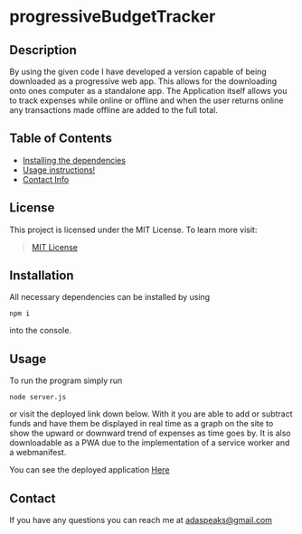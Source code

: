 # progressiveBudgetTracker

## Description
By using the given code I have developed a version capable of being downloaded as a progressive web app. This allows for the downloading onto ones computer as a standalone app. The Application itself allows you to track expenses while online or offline and when the user returns online any transactions made offline are added to the full total.

## Table of Contents
* [Installing the dependencies](#Installation)
* [Usage instructions!](#Usage)
* [Contact Info](#Contact)

## License

This project is licensed under the MIT License. To learn more visit:   
> [MIT License](https://github.com/git/git-scm.com/blob/main/MIT-LICENSE.txt)

## Installation

All necessary dependencies can be installed by using

```
npm i
```

into the console.

## Usage
To run the program simply run

```
node server.js
```

or visit the deployed link down below. With it you are able to add or subtract funds and have them be displayed in real time as a graph on the site to show the upward or downward trend of expenses as time goes by. It is also downloadable as a PWA due to the implementation of a service worker and a webmanifest. 

You can see the deployed application [Here](https://progressive-budget-tracker-ada.herokuapp.com/)

## Contact
If you have any questions you can reach me at adaspeaks@gmail.com